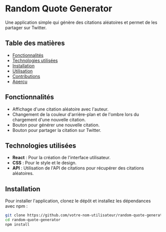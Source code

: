 # Random Quote Generator

Une application simple qui génère des citations aléatoires et permet de les partager sur Twitter. 

## Table des matières

- [Fonctionnalités](#fonctionnalités)
- [Technologies utilisées](#technologies-utilisées)
- [Installation](#installation)
- [Utilisation](#utilisation)
- [Contributions](#contributions)
- [Aperçu](#aperçu)

## Fonctionnalités

- Affichage d'une citation aléatoire avec l'auteur.
- Changement de la couleur d'arrière-plan et de l'ombre lors du chargement d'une nouvelle citation.
- Bouton pour générer une nouvelle citation.
- Bouton pour partager la citation sur Twitter.

## Technologies utilisées

- **React** : Pour la création de l'interface utilisateur.
- **CSS** : Pour le style et le design.
- **API** : Utilisation de l'API de citations pour récupérer des citations aléatoires.

## Installation

Pour installer l'application, clonez le dépôt et installez les dépendances avec npm :

```bash
git clone https://github.com/votre-nom-utilisateur/random-quote-generator.git
cd random-quote-generator
npm install
